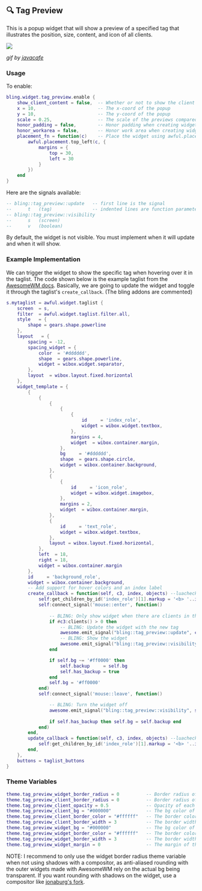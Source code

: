 ## 🔍 Tag Preview <!-- {docsify-ignore} -->

This is a popup widget that will show a preview of a specified tag that illustrates the position, size, content, and icon of all clients.

![](https://imgur.com/3nYe1e8.gif)

*gif by [javacafe](https://github.com/JavaCafe01)*

### Usage

To enable:

```lua
bling.widget.tag_preview.enable {
    show_client_content = false,  -- Whether or not to show the client content
    x = 10,                       -- The x-coord of the popup
    y = 10,                       -- The y-coord of the popup
    scale = 0.25,                 -- The scale of the previews compared to the screen
    honor_padding = false,        -- Honor padding when creating widget size
    honor_workarea = false,       -- Honor work area when creating widget size
    placement_fn = function(c)    -- Place the widget using awful.placement (this overrides x & y)
        awful.placement.top_left(c, {
            margins = {
                top = 30,
                left = 30
            }
        }) 
    end           
}   
```

Here are the signals available:

```lua
-- bling::tag_preview::update   -- first line is the signal
--      t   (tag)               -- indented lines are function parameters
-- bling::tag_preview::visibility
--      s   (screen)         
--      v   (boolean)
```

By default, the widget is not visible. You must implement when it will update and when it will show.

### Example Implementation

We can trigger the widget to show the specific tag when hovering over it in the taglist. The code shown below is the example taglist from the [AwesomeWM docs](https://awesomewm.org/doc/api/classes/awful.widget.taglist.html). Basically, we are going to update the widget and toggle it through the taglist's `create_callback`. (The bling addons are commented)
```lua
s.mytaglist = awful.widget.taglist {
    screen  = s,
    filter  = awful.widget.taglist.filter.all,
    style   = {
        shape = gears.shape.powerline
    },
    layout   = {
        spacing = -12,
        spacing_widget = {
            color  = '#dddddd',
            shape  = gears.shape.powerline,
            widget = wibox.widget.separator,
        },
        layout  = wibox.layout.fixed.horizontal
    },
    widget_template = {
        {
            {
                {
                    {
                        {
                            id     = 'index_role',
                            widget = wibox.widget.textbox,
                        },
                        margins = 4,
                        widget  = wibox.container.margin,
                    },
                    bg     = '#dddddd',
                    shape  = gears.shape.circle,
                    widget = wibox.container.background,
                },
                {
                    {
                        id     = 'icon_role',
                        widget = wibox.widget.imagebox,
                    },
                    margins = 2,
                    widget  = wibox.container.margin,
                },
                {
                    id     = 'text_role',
                    widget = wibox.widget.textbox,
                },
                layout = wibox.layout.fixed.horizontal,
            },
            left  = 18,
            right = 18,
            widget = wibox.container.margin
        },
        id     = 'background_role',
        widget = wibox.container.background,
        -- Add support for hover colors and an index label
        create_callback = function(self, c3, index, objects) --luacheck: no unused args
            self:get_children_by_id('index_role')[1].markup = '<b> '..index..' </b>'
            self:connect_signal('mouse::enter', function()
                
                -- BLING: Only show widget when there are clients in the tag
                if #c3:clients() > 0 then
                    -- BLING: Update the widget with the new tag
                    awesome.emit_signal("bling::tag_preview::update", c3)
                    -- BLING: Show the widget
                    awesome.emit_signal("bling::tag_preview::visibility", s, true)
                end

                if self.bg ~= '#ff0000' then
                    self.backup     = self.bg
                    self.has_backup = true
                end
                self.bg = '#ff0000'
            end)
            self:connect_signal('mouse::leave', function()

                -- BLING: Turn the widget off
                awesome.emit_signal("bling::tag_preview::visibility", s, false)
                
                if self.has_backup then self.bg = self.backup end
            end)
        end,
        update_callback = function(self, c3, index, objects) --luacheck: no unused args
            self:get_children_by_id('index_role')[1].markup = '<b> '..index..' </b>'
        end,
    },
    buttons = taglist_buttons
}
```

### Theme Variables
```lua
theme.tag_preview_widget_border_radius = 0          -- Border radius of the widget (With AA)
theme.tag_preview_client_border_radius = 0          -- Border radius of each client in the widget (With AA)
theme.tag_preview_client_opacity = 0.5              -- Opacity of each client
theme.tag_preview_client_bg = "#000000"             -- The bg color of each client
theme.tag_preview_client_border_color = "#ffffff"   -- The border color of each client
theme.tag_preview_client_border_width = 3           -- The border width of each client
theme.tag_preview_widget_bg = "#000000"             -- The bg color of the widget
theme.tag_preview_widget_border_color = "#ffffff"   -- The border color of the widget
theme.tag_preview_widget_border_width = 3           -- The border width of the widget
theme.tag_preview_widget_margin = 0                 -- The margin of the widget
```

NOTE: I recommend to only use the widget border radius theme variable when not using shadows with a compositor, as anti-aliased rounding with the outer widgets made with AwesomeWM rely on the actual bg being transparent. If you want rounding with shadows on the widget, use a compositor like [jonaburg's fork](https://github.com/jonaburg/picom).
